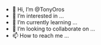 - 👋 Hi, I’m @TonyOros
- 👀 I’m interested in ...
- 🌱 I’m currently learning ...
- 💞️ I’m looking to collaborate on ...
- 📫 How to reach me ...

<!---
TonyOros/TonyOros is a ✨ special ✨ repository because its `README.md` (this file) appears on your GitHub profile.
You can click the Preview link to take a look at your changes.
--->
